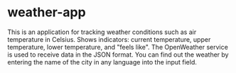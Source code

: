 # weather-app
This is an application for tracking weather conditions such as air temperature in Celsius.
Shows indicators: current temperature, upper temperature, lower temperature, and "feels like".
The OpenWeather service is used to receive data in the JSON format.
You can find out the weather by entering the name of the city in any language into the input field.
